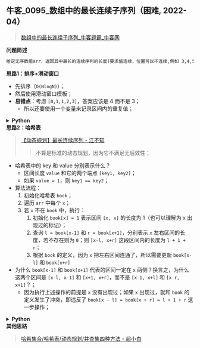 ## 牛客_0095_数组中的最长连续子序列（困难, 2022-04）
<!--info
tags: [滑动窗口, 哈希表, 并查集]
source: 牛客
level: 困难
number: '0095'
name: 数组中的最长连续子序列
companies: []
-->

> [数组中的最长连续子序列_牛客题霸_牛客网](https://www.nowcoder.com/practice/eac1c953170243338f941959146ac4bf)

<summary><b>问题简述</b></summary>

```txt
给定无序数组arr，返回其中最长的连续序列的长度(要求值连续，位置可以不连续,例如 3,4,5,6为连续的自然数）
```

<!-- 
<details><summary><b>详细描述</b></summary>

```txt
```

</details>
-->


<!-- <div align="center"><img src="../../../_assets/xxx.png" height="300" /></div> -->

<summary><b>思路1：排序+滑动窗口</b></summary>

- 先排序（`O(NlngN)`）；
- 然后使用滑动窗口模板；
- **易错点**：考虑 `[0,1,1,2,3]`，答案应该是 4 而不是 3；
    - 所以还要使用一个变量来记录区间内的重复值；

<details><summary><b>Python</b></summary>

```python
class Solution:
    def MLS(self , arr: List[int]) -> int:
        N = len(arr)
        arr.sort()
        
        def check(l, r, rep):  # O(1) 判断是否连续
            return l < r and arr[r] - arr[l] != r - l - rep
        
        l, r = 0, 0  # 闭区间窗口
        rep = 0  # 记录区间内的重复次数
        ret = 0
        while r < N:
            while check(l, r, rep):  # 当不满足时，右移 l
                if l + 1 < N and arr[l] == arr[l + 1]:
                    rep -= 1
                l += 1
                
            ret = max(ret, r - l + 1 - rep)
            if r + 1 < N and arr[r] == arr[r + 1]:
                rep += 1
            r += 1
            
        return ret
```

</details>

<summary><b>思路2：哈希表</b></summary>

> [【动态规划】最长连续序列 - 江不知](https://leetcode-cn.com/problems/longest-consecutive-sequence/solution/dong-tai-gui-hua-python-ti-jie-by-jalan/)
>> 不算是标准的动态规划，因为它不满足无后效性；

- 哈希表中的 key 和 value 分别表示什么？
    - 区间长度 `value` 和它的两个端点 `[key1, key2]`；
    - 如果 `value = 1`，则 `key1 == key2`；
- 算法流程：
    1. 初始化哈希表 `book`；
    2. 遍历 `arr` 中每个 `x`；
    3. 若 `x` 不在 `book` 中，执行：
        1. 初始化 `book[x] = 1` 表示区间 `[x, x]` 的长度为 1（也可以理解为 x 出现过的标记）；
        2. 查询 `l = book[x-1]` 和 `r = book[x+1]`，分别表示 `x` 左右区间的长度，若不存在则为 `0`；则 `[x-l, x+r]` 这段区间内的长度为 `l + 1 + r`；
        3. 根据 `book` 的定义，因为 `x` 把左右区间连通了，所以需要更新 `book[x-l]` 和 `book[x+r]`
- 为什么 `book[x-1]` 和 `book[x+1]` 代表的区间一定在 `x` 两侧？换言之，为什么这两个区间是 `[x-l, x-1]` 和 `[x+1, x+r]`，而不是 `[x-1, x+l]` 和 `[x-r, x+1]`？；
    - 因为执行上述操作的前提是 `x` 没有出现过；如果 `x` 出现过，就和 `book` 的定义发生了冲突，即违反了 `book[x - l] = book[x + r] = l + 1 + r` 这一步操作；

<details><summary><b>Python</b></summary>

```python
class Solution:
    def MLS(self , arr: List[int]) -> int:
        
        book = dict()
        ret = 0
        for x in arr:
            if x not in book:
                book[x] = 1
                l, r = book.get(x - 1, 0), book.get(x + 1, 0)
                mx = book[x - l] = book[x + r] = l + 1 + r
                ret = max(ret, mx)
        
        return ret
```

</details>

<summary><b>其他思路</b></summary>

> [哈希集合/哈希表/动态规划/并查集四种方法 - 超小白](https://leetcode-cn.com/problems/longest-consecutive-sequence/solution/xiao-bai-lang-ha-xi-ji-he-ha-xi-biao-don-j5a2/)